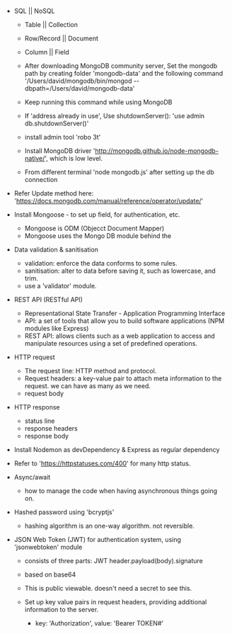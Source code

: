 - SQL || NoSQL

  - Table || Collection
  - Row/Record || Document
  - Column || Field

  - After downloading MongoDB community server, Set the mongodb path by creating folder 'mongodb-data' and the following command '/Users/david/mongodb/bin/mongod --dbpath=/Users/david/mongodb-data'
  - Keep running this command while using MongoDB
  - If 'address already in use', Use shutdownServer(): 'use admin db.shutdownServer()'

  - install admin tool 'robo 3t'
  - Install MongoDB driver 'http://mongodb.github.io/node-mongodb-native/', which is low level.

  - From different terminal 'node mongodb.js' after setting up the db connection

- Refer Update method here: 'https://docs.mongodb.com/manual/reference/operator/update/'

- Install Mongoose - to set up field, for authentication, etc.

  - Mongoose is ODM (Objecct Document Mapper)
  - Mongoose uses the Mongo DB module behind the

- Data validation & sanitisation

  - validation: enforce the data conforms to some rules.
  - sanitisation: alter to data before saving it, such as lowercase, and trim.
  - use a 'validator' module.

- REST API (RESTful API)

  - Representational State Transfer - Application Programming Interface
  - API: a set of tools that allow you to build software applications (NPM modules like Express)
  - REST API: allows clients such as a web application to access and manipulate resources using a set of predefined operations.

- HTTP request

  - The request line: HTTP method and protocol.
  - Request headers: a key-value pair to attach meta information to the request. we can have as many as we need.
  - request body

- HTTP response

  - status line
  - response headers
  - response body

- Install Nodemon as devDependency & Express as regular dependency
- Refer to 'https://httpstatuses.com/400' for many http status.

- Async/await

  - how to manage the code when having asynchronous things going on.

- Hashed password using 'bcryptjs'

  - hashing algorithm is an one-way algorithm. not reversible.

- JSON Web Token (JWT) for authentication system, using 'jsonwebtoken' module

  - consists of three parts: JWT header.payload(body).signature
  - based on base64
  - This is public viewable. doesn't need a secret to see this.

  - Set up key value pairs in request headers, providing additional information to the server.
    - key: 'Authorization', value: 'Bearer TOKEN#'
